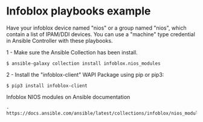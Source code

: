 # Infoblox playbooks example
Have your infoblox device named "nios" or a group named "nios", which contain a list of IPAM/DDI devices.
You can use a "machine" type credential in Ansible Controller with these playbooks.

1 - Make sure the Ansible Collection has been install.

    $ ansible-galaxy collection install infoblox.nios_modules
    
2 - Install the "infoblox-client" WAPI Package using pip or pip3:

    $ pip3 install infoblox-client
    
Infoblox NIOS modules on Ansible documentation
    
    - https://docs.ansible.com/ansible/latest/collections/infoblox/nios_modules/index.html
